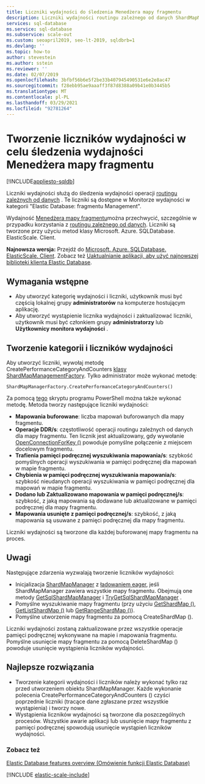 ```yaml
---
title: Liczniki wydajności do śledzenia Menedżera mapy fragmentu
description: Liczniki wydajności routingu zależnego od danych ShardMapManager i klas
services: sql-database
ms.service: sql-database
ms.subservice: scale-out
ms.custom: seoapril2019, seo-lt-2019, sqldbrb=1
ms.devlang: ''
ms.topic: how-to
author: stevestein
ms.author: sstein
ms.reviewer: ''
ms.date: 02/07/2019
ms.openlocfilehash: 3bfbf56b6e5f2be33b407945490531e6e2e8ac47
ms.sourcegitcommit: f28ebb95ae9aaaff3f87d8388a09b41e0b3445b5
ms.translationtype: MT
ms.contentlocale: pl-PL
ms.lasthandoff: 03/29/2021
ms.locfileid: "92781264"
---
```

# <a name="create-performance-counters-to-track-performance-of-shard-map-manager"></a>Tworzenie liczników wydajności w celu śledzenia wydajności Menedżera mapy fragmentu
[!INCLUDE[appliesto-sqldb](../includes/appliesto-sqldb.md)]

Liczniki wydajności służą do śledzenia wydajności operacji [routingu zależnych od danych](elastic-scale-data-dependent-routing.md) . Te liczniki są dostępne w Monitorze wydajności w kategorii "Elastic Database: fragmentu Management".

Wydajność [Menedżera mapy fragmentu](elastic-scale-shard-map-management.md)można przechwycić, szczególnie w przypadku korzystania z [routingu zależnego od danych](elastic-scale-data-dependent-routing.md). Liczniki są tworzone przy użyciu metod klasy Microsoft. Azure. SQLDatabase. ElasticScale. Client.  


**Najnowsza wersja:** Przejdź do [Microsoft. Azure. SQLDatabase. ElasticScale. Client](https://www.nuget.org/packages/Microsoft.Azure.SqlDatabase.ElasticScale.Client/). Zobacz też [Uaktualnianie aplikacji, aby użyć najnowszej biblioteki klienta Elastic Database](elastic-scale-upgrade-client-library.md).

## <a name="prerequisites"></a>Wymagania wstępne

* Aby utworzyć kategorię wydajności i liczniki, użytkownik musi być częścią lokalnej grupy **administratorów** na komputerze hostującym aplikację.  
* Aby utworzyć wystąpienie licznika wydajności i zaktualizować liczniki, użytkownik musi być członkiem grupy **administratorzy** lub **Użytkownicy monitora wydajności** .

## <a name="create-performance-category-and-counters"></a>Tworzenie kategorii i liczników wydajności

Aby utworzyć liczniki, wywołaj metodę CreatePerformanceCategoryAndCounters [klasy ShardMapManagementFactory](/dotnet/api/microsoft.azure.sqldatabase.elasticscale.shardmanagement.shardmapmanagerfactory). Tylko administrator może wykonać metodę:

`ShardMapManagerFactory.CreatePerformanceCategoryAndCounters()`

Za pomocą [tego](https://gallery.technet.microsoft.com/scriptcenter/Elastic-DB-Tools-for-Azure-17e3d283) skryptu programu PowerShell można także wykonać metodę.
Metoda tworzy następujące liczniki wydajności:  

* **Mapowania buforowane**: liczba mapowań buforowanych dla mapy fragmentu.
* **Operacje DDR/s**: częstotliwość operacji routingu zależnych od danych dla mapy fragmentu. Ten licznik jest aktualizowany, gdy wywołanie [OpenConnectionForKey ()](/dotnet/api/microsoft.azure.sqldatabase.elasticscale.shardmanagement.shardmap.openconnectionforkey) powoduje pomyślne połączenie z miejscem docelowym fragmentu.
* **Trafienia pamięci podręcznej wyszukiwania mapowania/s**: szybkość pomyślnych operacji wyszukiwania w pamięci podręcznej dla mapowań w mapie fragmentu.
* **Chybienia w pamięci podręcznej wyszukiwania mapowania/s**: szybkość nieudanych operacji wyszukiwania w pamięci podręcznej dla mapowań w mapie fragmentu.
* **Dodano lub Zaktualizowano mapowania w pamięci podręcznej/s**: szybkość, z jaką mapowania są dodawane lub aktualizowane w pamięci podręcznej dla mapy fragmentu.
* **Mapowania usunięte z pamięci podręcznej/s**: szybkość, z jaką mapowania są usuwane z pamięci podręcznej dla mapy fragmentu.

Liczniki wydajności są tworzone dla każdej buforowanej mapy fragmentu na proces.  

## <a name="notes"></a>Uwagi

Następujące zdarzenia wyzwalają tworzenie liczników wydajności:  

* Inicjalizacja [ShardMapManager](/dotnet/api/microsoft.azure.sqldatabase.elasticscale.shardmanagement.shardmapmanager) z [ładowaniem eager](/dotnet/api/microsoft.azure.sqldatabase.elasticscale.shardmanagement.shardmapmanagerloadpolicy), jeśli ShardMapManager zawiera wszystkie mapy fragmentu. Obejmują one metody [GetSqlShardMapManager](/dotnet/api/microsoft.azure.sqldatabase.elasticscale.shardmanagement.shardmapmanagerfactory.getsqlshardmapmanager) i [TryGetSqlShardMapManager](/dotnet/api/microsoft.azure.sqldatabase.elasticscale.shardmanagement.shardmapmanagerfactory.trygetsqlshardmapmanager) .
* Pomyślne wyszukiwanie mapy fragmentu (przy użyciu [GetShardMap ()](/previous-versions/azure/dn824215(v=azure.100)), [GetListShardMap ()](/previous-versions/azure/dn824212(v=azure.100)) lub [GetRangeShardMap ()](/previous-versions/azure/dn824173(v=azure.100))).
* Pomyślne utworzenie mapy fragmentu za pomocą CreateShardMap ().

Liczniki wydajności zostaną zaktualizowane przez wszystkie operacje pamięci podręcznej wykonywane na mapie i mapowania fragmentu. Pomyślne usunięcie mapy fragmentu za pomocą DeleteShardMap () powoduje usunięcie wystąpienia liczników wydajności.  

## <a name="best-practices"></a>Najlepsze rozwiązania

* Tworzenie kategorii wydajności i liczników należy wykonać tylko raz przed utworzeniem obiektu ShardMapManager. Każde wykonanie polecenia CreatePerformanceCategoryAndCounters () czyści poprzednie liczniki (tracące dane zgłaszane przez wszystkie wystąpienia) i tworzy nowe.  
* Wystąpienia liczników wydajności są tworzone dla poszczególnych procesów. Wszystkie awarie aplikacji lub usunięcie mapy fragmentu z pamięci podręcznej spowodują usunięcie wystąpień liczników wydajności.  

### <a name="see-also"></a>Zobacz też

[Elastic Database features overview (Omówienie funkcji Elastic Database)](elastic-scale-introduction.md)  

[!INCLUDE [elastic-scale-include](../../../includes/elastic-scale-include.md)]

<!--Anchors-->
<!--Image references-->